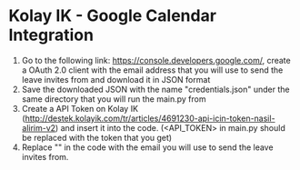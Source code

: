 # Kolay IK - Google Calendar Integration

1. Go to the following link: https://console.developers.google.com/, create a OAuth 2.0 client with the email address that you will use to send the leave invites from and download it in JSON format
2. Save the downloaded JSON with the name "credentials.json" under the same directory that you will run the main.py from
3. Create a API Token on Kolay IK (http://destek.kolayik.com/tr/articles/4691230-api-icin-token-nasil-alirim-v2) and insert it into the code. (<API_TOKEN> in main.py should be replaced with the token that you get)
4. Replace "<EMAIL>" in the code with the email you will use to send the leave invites from.
